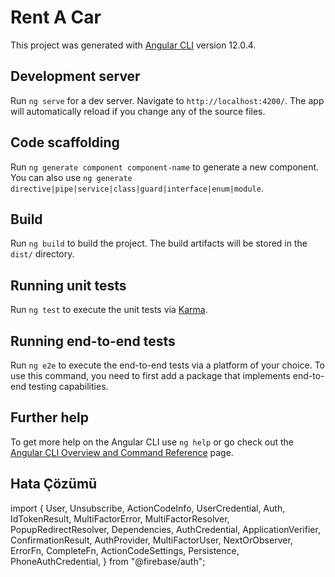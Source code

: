 # Rent A Car

This project was generated with [Angular CLI](https://github.com/angular/angular-cli) version 12.0.4.

## Development server

Run `ng serve` for a dev server. Navigate to `http://localhost:4200/`. The app will automatically reload if you change any of the source files.

## Code scaffolding

Run `ng generate component component-name` to generate a new component. You can also use `ng generate directive|pipe|service|class|guard|interface|enum|module`.

## Build

Run `ng build` to build the project. The build artifacts will be stored in the `dist/` directory.

## Running unit tests

Run `ng test` to execute the unit tests via [Karma](https://karma-runner.github.io).

## Running end-to-end tests

Run `ng e2e` to execute the end-to-end tests via a platform of your choice. To use this command, you need to first add a package that implements end-to-end testing capabilities.

## Further help

To get more help on the Angular CLI use `ng help` or go check out the [Angular CLI Overview and Command Reference](https://angular.io/cli) page.

## Hata Çözümü

import {
  User,
  Unsubscribe,
  ActionCodeInfo,
  UserCredential,
  Auth,
  IdTokenResult,
  MultiFactorError,
  MultiFactorResolver,
  PopupRedirectResolver,
  Dependencies,
  AuthCredential,
  ApplicationVerifier,
  ConfirmationResult,
  AuthProvider,
  MultiFactorUser,
  NextOrObserver,
  ErrorFn,
  CompleteFn,
  ActionCodeSettings,
  Persistence,
  PhoneAuthCredential,
} from "@firebase/auth";
